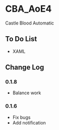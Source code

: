 # CBA_AoE4
Castle Blood Automatic

## To Do List

- XAML

## Change Log

### 0.1.8

- Balance work

### 0.1.6

- Fix bugs
- Add notification

